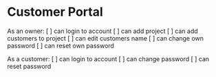 # Customer Portal

As an owner:
[ ] can login to account
[ ] can add project
[ ] can add customers to project
[ ] can edit customers name
[ ] can change own password
[ ] can reset own password

As a customer:
[ ] can login to account
[ ] can change password
[ ] can reset password
